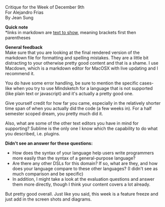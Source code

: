 Critique for the Week of December 9th  
For Alejandro Frias   
By Jean Sung  

**Quick note**  
*links in markdown are [text to show](link!), meaning brackets first then parentheses

**General feedback**   
Make sure that you are looking at the final rendered version of the markdown file for formatting and spelling mistakes. They are a little bit distracting to your otherwise pretty good content and that is a shame. I use Macdown, which is a markdown editor for MacOSX with live updating and I recommend it.

You do have some error handling, be sure to mention the specific cases- like when you try to use Mindsketch for a language that is not supported (like plain text or javascript) and it's actually a pretty good one. 

Give yourself credit for how far you came, especially in the relatively shorter time span of when you actually did the code (a few weeks in). For a half semester scoped dream, you pretty much did it. 

Also, what are some of the other text editors you have in mind for supporting? Sublime is the only one I know which the capability to do what you described, i.e. plugins. 


**Didn't see an answer for these questions:** 
* How does the syntax of your language help users write programmers more easily than the syntax of a general-purpose language?
* Are there any other DSLs for this domain? If so, what are they, and how does your language compare to these other languages? (I didn't see as much comparison and be specific)
* In addition, I might take a look at the evaluation questions and answer them more directly, though I think your content covers a lot already. 
 

But pretty good overall. Just like you said, this week is a feature freeze and just add in the screen shots and diagrams.

